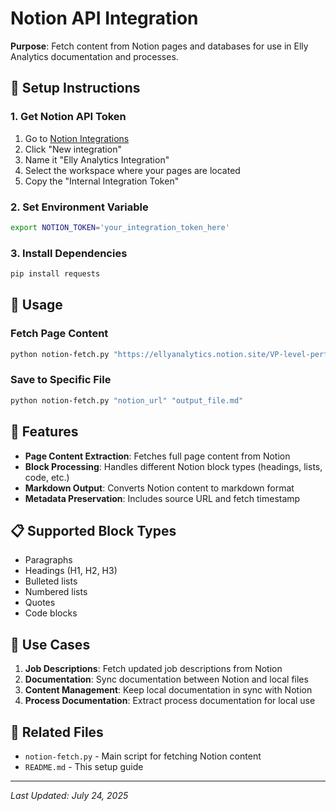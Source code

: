# Notion API Integration

**Purpose**: Fetch content from Notion pages and databases for use in Elly Analytics documentation and processes.

## 🚀 **Setup Instructions**

### 1. **Get Notion API Token**
1. Go to [Notion Integrations](https://www.notion.so/my-integrations)
2. Click "New integration"
3. Name it "Elly Analytics Integration"
4. Select the workspace where your pages are located
5. Copy the "Internal Integration Token"

### 2. **Set Environment Variable**
```bash
export NOTION_TOKEN='your_integration_token_here'
```

### 3. **Install Dependencies**
```bash
pip install requests
```

## 📖 **Usage**

### **Fetch Page Content**
```bash
python notion-fetch.py "https://ellyanalytics.notion.site/VP-level-performance-marketing-consultant-public-speaker-1cf9786215cf808f8f8aee0f52f3cbc5?pvs=74"
```

### **Save to Specific File**
```bash
python notion-fetch.py "notion_url" "output_file.md"
```

## 🔧 **Features**

- **Page Content Extraction**: Fetches full page content from Notion
- **Block Processing**: Handles different Notion block types (headings, lists, code, etc.)
- **Markdown Output**: Converts Notion content to markdown format
- **Metadata Preservation**: Includes source URL and fetch timestamp

## 📋 **Supported Block Types**

- Paragraphs
- Headings (H1, H2, H3)
- Bulleted lists
- Numbered lists
- Quotes
- Code blocks

## 🎯 **Use Cases**

1. **Job Descriptions**: Fetch updated job descriptions from Notion
2. **Documentation**: Sync documentation between Notion and local files
3. **Content Management**: Keep local documentation in sync with Notion
4. **Process Documentation**: Extract process documentation for local use

## 🔗 **Related Files**

- `notion-fetch.py` - Main script for fetching Notion content
- `README.md` - This setup guide

---

*Last Updated: July 24, 2025* 